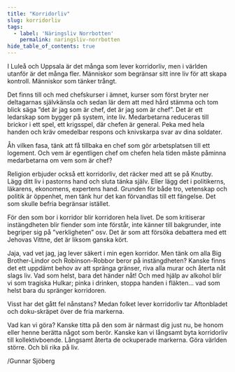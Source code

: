 ```yaml
---
title: "Korridorliv"
slug: korridorliv
tags:
  - label: 'Näringsliv Norrbotten'
    permalink: naringsliv-norrbotten
hide_table_of_contents: true
---
```

I Luleå och Uppsala är det många som lever korridorliv, men i världen utanför är det många fler. Människor som begränsar sitt inre liv för att skapa kontroll. Människor som tänker trångt.

<!--truncate-->

Det finns till och med chefskurser i ämnet, kurser som först bryter ner deltagarnas självkänsla och sedan lär dem att med hård stämma och tom blick säga ”det är jag som är chef, det är jag som är chef”. Det är ett ledarskap som bygger på system, inte liv. Medarbetarna reduceras till brickor i ett spel, ett krigsspel, där chefen är general. Peka med hela handen och kräv omedelbar respons och knivskarpa svar av dina soldater.

Åh vilken fasa, tänk att få tillbaka en chef som gör arbetsplatsen till ett logement. Och vem är egentligen chef om chefen hela tiden måste påminna medarbetarna om vem som är chef? 

Religion erbjuder också ett korridorliv, det räcker med att se på Knutby. Lägg ditt liv i pastorns hand och sluta tänka själv. Eller lägg det i politikerns, läkarens, ekonomens, expertens hand. Grunden för både tro, vetenskap och politik är öppenhet, men tänk hur det kan förvandlas till ett fängelse. Det som skulle befria begränsar istället. 

För den som bor i korridor blir korridoren hela livet. De som kritiserar instängdheten blir fiender som inte förstår, inte känner till bakgrunder, inte begriper sig på ”verkligheten” osv. Det är som att försöka debattera med ett Jehovas Vittne, det är liksom ganska kört.

Jaja, vad vet jag, jag lever säkert i min egen korridor. Men tänk om alla Big Brother-Lindor och Robinson-Robbor beror på instängdheten? Kanske finns det ett uppdämt behov av att spränga gränser, riva alla murar och återta nåt slags liv. Vad som helst, bara det händer nåt! Och med hjälp av alkohol blir vi som tragiska Hulkar; pinka i drinken, stoppa handen i fläkten… vad som helst bara du spränger korridoren.

Visst har det gått fel nånstans? Medan folket lever korridorliv tar Aftonbladet och doku-skräpet över de fria markerna.

Vad kan vi göra? Kanske titta på den som är närmast dig just nu, be honom eller henne berätta något som berör. Kanske kan vi långsamt byta korridorliv till kollektivboende. Långsamt återta de ockuperade markerna. Göra världen större. Och bli rika på liv.

/Gunnar Sjöberg
